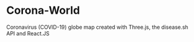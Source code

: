 # Corona-World
Coronavirus (COVID-19) globe map created with Three.js, the disease.sh API and React.JS
